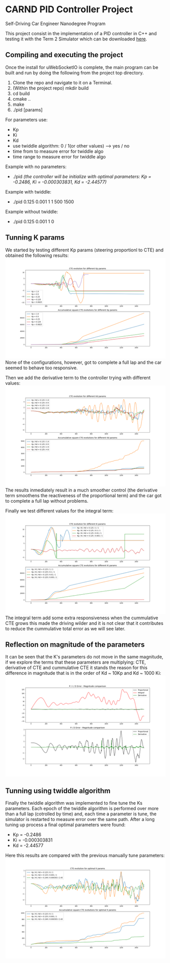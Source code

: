 # CARND PID Controller Project

[//]: # (Image References)

[image1]: ./report_images/Kp-params.png "Kp-params"
[image2]: ./report_images/Kd-params.png "Kd-params"
[image3]: ./report_images/Ki-params.png "Ki-params"
[image4]: ./report_images/optimal-params.png "Optimal-params"
[image5]: ./report_images/PID-magnitude-comparison.png "PID-magnitude-comparison"

Self-Driving Car Engineer Nanodegree Program

This project consist in the implementation of a PID controller in C++ and testing it with the Term 2 Simulator which can be downloaded [here](https://github.com/udacity/self-driving-car-sim/releases).


## Compiling and executing the project

Once the install for uWebSocketIO is complete, the main program can be built and run by doing the following from the project top directory.

1. Clone the repo and navigate to it on a Terminal.
2. (Within the project repo) mkdir build
3. cd build
4. cmake ..
5. make
6. ./pid [params]

For parameters use:
- Kp
- Ki
- Kd
- use twiddle algorithm: 0 / 1(or other values) --> yes / no
- time from to measure error for twiddle algo
- time range to measure error for twiddle algo

Example with no parameters:
- ./pid _(the controller will be initialize with optimal parameters: Kp = -0.2486, Ki = -0.000303831, Kd = -2.44577)_

Example with twiddle:
- ./pid 0.125 0.001 1 1 500 1500

Example without twiddle:
- ./pid 0.125 0.001 1 0


## Tunning K params

We started by testing different Kp params (steering proportionl to CTE) and obtained the following results:
![alt text][image1]
None of the configurations, however, got to complete a full lap and the car seemed to behave too responsive.

Then we add the derivative term to the controller trying with different values:
![alt text][image2]
The results inmediately result in a much smoother control (the derivative term smoothens the reactiveness of the proportional term) and the car got to complete a full lap without problems.

Finally we test different values for the integral term:
![alt text][image3]
The integral term add some extra responsiveness when the cummulative CTE grows this made the driving wilder and it is not clear that it contributes to reduce the cummulative total error as we will see later.

## Reflection on magnitude of the parameters
It can be seen that the K's parameters do not move in the same magnitude, if we explore the terms that these parameters are multiplying: CTE, derivative of CTE and cummulative CTE it stands the reason for this difference in magnitude that is in the order of Kd ~ 10Kp and Kd ~ 1000 Ki:
![alt text][image5]

## Tunning using twiddle algorithm
Finally the twiddle algorithm was implemented to fine tune the Ks parameters. Each epoch of the twiddle algorithm is performed over more than a full lap (cotrolled by time) and, each time a parameter is tune, the simulator is restarted to measure error over the same path. After a long tuning up process a final optimal parameters were found:
- Kp = -0.2486 
- Ki = -0.000303831
- Kd = -2.44577

Here this results are compared with the previous manually tune parameters:
![alt text][image4]